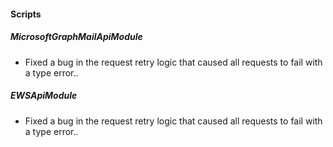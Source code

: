 #### Scripts

##### MicrosoftGraphMailApiModule

- Fixed a bug in the request retry logic that caused all requests to fail with a type error..

##### EWSApiModule

- Fixed a bug in the request retry logic that caused all requests to fail with a type error..
